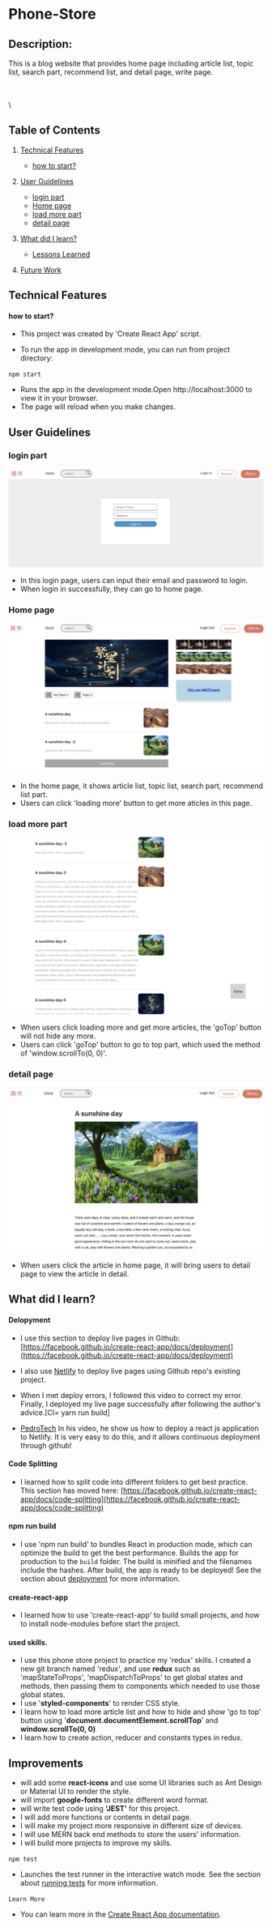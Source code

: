 # Phone-Store

## Description:

This is a blog website that provides home page including article list, topic list, search part, recommend list, and detail page, write page.

\
<br/>
\

## Table of Contents

1. [Technical Features](#tech)
   - [how to start?](#start)
2. [User Guidelines](#user)

   - [login part](#login)
   - [Home page](#home)
   - [load more part](#more)
   - [detail page](#detail)

3. [What did I learn?](#learn)
   - [Lessons Learned](#lessons)
4. [Future Work](#future)

## Technical Features <a id="tech"></a>

#### how to start? <a id="start"></a>

- This project was created by 'Create React App' script.

- To run the app in development mode, you can run from project directory:

`npm start`

- Runs the app in the development mode.Open http://localhost:3000 to view it in your browser.
- The page will reload when you make changes.

## User Guidelines <a id="user"></a>

### login part <a id="login"></a>

![image info](./public/img/login-page.jpeg)

- In this login page, users can input their email and password to login.
- When login in successfully, they can go to home page.

### Home page <a id="home"></a>

![image info](./public/img/home-page.jpeg)

- In the home page, it shows article list, topic list, search part, recommend list part.
- Users can click 'loading more' button to get more aticles in this page.

### load more part <a id="more"></a>

![image info](./public/img/load-more.jpeg)

- When users click loading more and get more articles, the 'goTop' button will not hide any more.
- Users can click 'goTop' button to go to top part, which used the method of 'window.scrollTo(0, 0)'.

### detail page <a id="detail"></a>

![image info](./public/img/detail-page.jpeg)

- When users click the article in home page, it will bring users to detail page to view the
  article in detail.

## What did I learn?<a id="learn"></a>

#### Delopyment

- I use this section to deploy live pages in Github: [https://facebook.github.io/create-react-app/docs/deployment](https://facebook.github.io/create-react-app/docs/deployment)

- I also use [Netlify](https://www.netlify.com/?utm_source=google&utm_medium=paid_search&utm_campaign=12755510784&adgroup=118788138897&utm_term=netlify&utm_content=kwd-371509120223&creative=514583565825&device=c&matchtype=e&location=9071326&gclid=Cj0KCQjwg_iTBhDrARIsAD3Ib5j3qovL2scHdTLIhKf6BPgQfvjSfufkbBwjZOTySxzgjB4NOpgngKIaArspEALw_wcB) to deploy live pages using Github repo's existing project.

- When I met deploy errors, I followed this video to correct my error. Finally, I deployed my live page successfully after following the author's advice.[CI= yarn run build]

- [PedroTech](https://www.youtube.com/watch?v=8KGLOJHqNMg)
  In his video, he show us how to deploy a react js application to Netlify. It is very easy to do this, and it allows continuous deployment through github!

#### Code Splitting

- I learned how to split code into different folders to get best practice.
  This section has moved here: [https://facebook.github.io/create-react-app/docs/code-splitting](https://facebook.github.io/create-react-app/docs/code-splitting)

#### npm run build

- I use 'npm run build' to bundles React in production mode, which can optimize the build to get the best performance.
  Builds the app for production to the `build` folder.
  The build is minified and the filenames include the hashes.
  After build, the app is ready to be deployed!
  See the section about [deployment](https://facebook.github.io/create-react-app/docs/deployment) for more information.

#### create-react-app

- I learned how to use 'create-react-app' to build small projects, and how to install node-modules before start the project.

#### used skills.

- I use this phone store project to practice my 'redux' skills. I created a new git branch named 'redux', and use **redux** such as 'mapStateToProps', 'mapDispatchToProps' to get global
  states and methods, then passing them to components which needed to use those global states.
- I use '**styled-components**' to render CSS style.
- I learn how to load more article list and how to hide and show 'go to top' button using '**document.documentElement.scrollTop**' and **window.scrollTo(0, 0)**
- I learn how to create action, reducer and constants types in redux.

## Improvements <a id="future"></a>

- will add some **react-icons** and use some UI libraries such as Ant Design or Material UI to render the style.
- will import **google-fonts** to create different word format.
- will write test code using **'JEST'** for this project.
- I will add more functions or contents in detail page.
- I will make my project more responsive in different size of devices.
- I will use MERN back end methods to store the users' information.
- I will build more projects to improve my skills.

`npm test`

- Launches the test runner in the interactive watch mode.
  See the section about [running tests](https://facebook.github.io/create-react-app/docs/running-tests) for more information.

`Learn More`

- You can learn more in the [Create React App documentation](https://facebook.github.io/create-react-app/docs/getting-started).
